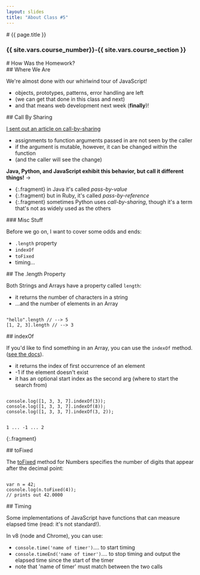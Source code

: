 ```yaml
---
layout: slides
title: "About Class #5"
---
```

<section markdown="block" class="intro-slide">
# {{ page.title }}

### {{ site.vars.course_number}}-{{ site.vars.course_section }}

<p><small></small></p>
</section>

<section markdown="block">
# How Was the Homework?
</section>

<section markdown="block">
## Where We Are

We're almost done with our whirlwind tour of JavaScript!

* objects, prototypes, patterns, error handling are left
* (we can get that done in this class and next)
* and that means web development next week (__finally__)!

</section>

<section markdown="block">
## Call By Sharing

[I sent out an article on call-by-sharing](https://en.wikipedia.org/wiki/Evaluation_strategy#Call_by_sharing)

* assignments to function arguments passed in are not seen by the caller
* if the argument is mutable, however, it can be changed within the function
* (and the caller will see the change)

__Java, Python, and JavaScript exhibit this behavior, but call it different things!__ &rarr;

* {:.fragment} in Java it's called _pass-by-value_
* {:.fragment} but in Ruby, it's called _pass-by-reference_
* {:.fragment} sometimes Python uses _call-by-sharing_, though it's a term that's not as widely used as the others
</section>

<section markdown="block">
### Misc Stuff

Before we go on, I want to cover some odds and ends:

* <code>.length</code> property
* <code>indexOf</code> 
* <code>toFixed</code>
* timing...

</section>


<section markdown="block">
## The .length Property

Both Strings and Arrays have a property called <code>length</code>:

* it returns the number of characters in a string
* ...and the number of elements in an Array

<pre><code data-trim contenteditable>
"hello".length // --> 5
[1, 2, 3].length // --> 3
</code></pre>
</section>

<section markdown="block">
## indexOf

If you'd like to find something in an Array, you can use the <code>indexOf</code> method. ([see the docs](https://developer.mozilla.org/en-US/docs/Web/JavaScript/Reference/Global_Objects/Array/indexOf)).

* it returns the index of first occurrence of an element
* -1 if the element doesn't exist
* it has an optional start index as the second arg (where to start the search from)

<pre><code data-trim contenteditable>
console.log([1, 3, 3, 7].indexOf(3));
console.log([1, 3, 3, 7].indexOf(8));
console.log([1, 3, 3, 7].indexOf(3, 2));
</code></pre>

<pre><code data-trim contenteditable>
1 ... -1 ... 2
</code></pre>
{:.fragment}

</section>

<section markdown="block">
## toFixed

The [toFixed](https://developer.mozilla.org/en-US/docs/Web/JavaScript/Reference/Global_Objects/Number/toFixed) method for Numbers specifies the number of digits that appear after the decimal point:

<pre><code data-trim contenteditable>
var n = 42;
cosnole.log(n.toFixed(4)); 
// prints out 42.0000
</code></pre>

</section>

<section markdown="block">
## Timing

Some implementations of JavaScript have functions that can measure elapsed time (read: it's not standard!).

In v8 (node and Chrome), you can use:

* <code>console.time('name of timer')</code>.... to start timing
* <code>console.timeEnd('name of timer')</code>.... to stop timing and output the elapsed time since the start of the timer
* note that 'name of timer' must match between the two calls
</section>
